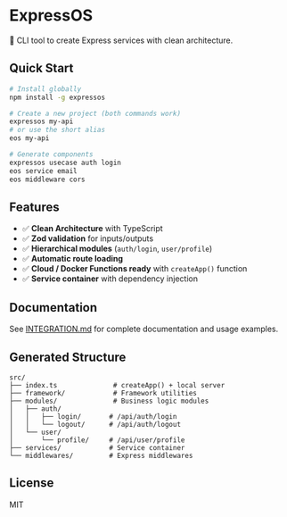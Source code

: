 # ExpressOS

🚀 CLI tool to create Express services with clean architecture.

## Quick Start

```bash
# Install globally
npm install -g expressos

# Create a new project (both commands work)
expressos my-api
# or use the short alias
eos my-api

# Generate components
expressos usecase auth login
eos service email
eos middleware cors
```

## Features

- ✅ **Clean Architecture** with TypeScript
- ✅ **Zod validation** for inputs/outputs
- ✅ **Hierarchical modules** (`auth/login`, `user/profile`)
- ✅ **Automatic route loading**
- ✅ **Cloud / Docker Functions ready** with `createApp()` function
- ✅ **Service container** with dependency injection

## Documentation

See [INTEGRATION.md](https://github.com/solarpush/expressos.git/INTEGRATION.md) for complete documentation and usage examples.

## Generated Structure

```text
src/
├── index.ts              # createApp() + local server
├── framework/            # Framework utilities
├── modules/              # Business logic modules
│   ├── auth/
│   │   ├── login/       # /api/auth/login
│   │   └── logout/      # /api/auth/logout
│   └── user/
│       └── profile/     # /api/user/profile
├── services/            # Service container
└── middlewares/         # Express middlewares
```

## License

MIT
